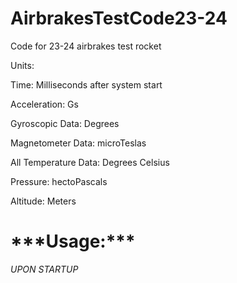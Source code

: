 # AirbrakesTestCode23-24
Code for 23-24 airbrakes test rocket


Units:

Time: Milliseconds after system start

Acceleration: Gs

Gyroscopic Data: Degrees

Magnetometer Data: microTeslas

All Temperature Data: Degrees Celsius

Pressure: hectoPascals

Altitude: Meters


<h1>***Usage:***</h1>

*UPON STARTUP*

